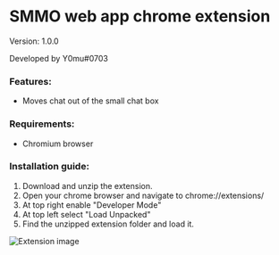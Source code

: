 # SMMO web app chrome extension

Version: 1.0.0

Developed by Y0mu#0703

### Features:
- Moves chat out of the small chat box

### Requirements:
- Chromium browser

### Installation guide:
1. Download and unzip the extension.
2. Open your chrome browser and navigate to chrome://extensions/
3. At top right enable "Developer Mode"
4. At top left select "Load Unpacked"
5. Find the unzipped extension folder and load it.

![Extension image](https://raw.githubusercontent.com/ImY0mu/SMMO-chat_customization/main/preview.png)